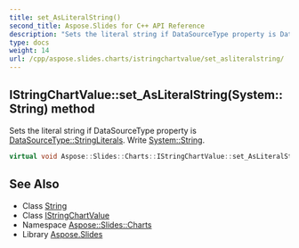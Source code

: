 ```yaml
---
title: set_AsLiteralString()
second_title: Aspose.Slides for C++ API Reference
description: "Sets the literal string if DataSourceType property is DataSourceType::StringLiterals. Write System::String."
type: docs
weight: 14
url: /cpp/aspose.slides.charts/istringchartvalue/set_asliteralstring/
---
```

## IStringChartValue::set_AsLiteralString(System::String) method


Sets the literal string if DataSourceType property is [DataSourceType::StringLiterals](../../datasourcetype/). Write [System::String](../../../system/string/).

```cpp
virtual void Aspose::Slides::Charts::IStringChartValue::set_AsLiteralString(System::String value)=0
```

## See Also

* Class [String](../../system/string/)
* Class [IStringChartValue](./)
* Namespace [Aspose::Slides::Charts](../)
* Library [Aspose.Slides](../../)